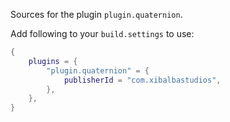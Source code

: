 Sources for the plugin `plugin.quaternion`.

Add following to your `build.settings` to use:
```lua
{
    plugins = {
        "plugin.quaternion" = {
            publisherId = "com.xibalbastudios",
        },
    },
}
```
